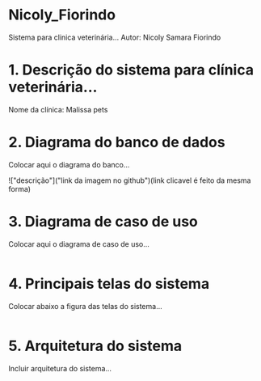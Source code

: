 # Nicoly_Fiorindo

Sistema para clinica veterinária...
Autor: Nicoly Samara Fiorindo

# 1. Descrição do sistema para clínica veterinária...

Nome da clínica:
Malissa pets


# 2. Diagrama do banco de dados

Colocar aqui o diagrama do banco...

!["descrição"]("link da imagem no github")(link clicavel é feito da mesma forma)

# 3. Diagrama de caso de uso
Colocar aqui o diagrama de caso de uso...

![]()

# 4. Principais telas do sistema
Colocar abaixo a figura das telas do sistema...

![]()

# 5. Arquitetura do sistema
Incluir arquitetura do sistema...

![]()

